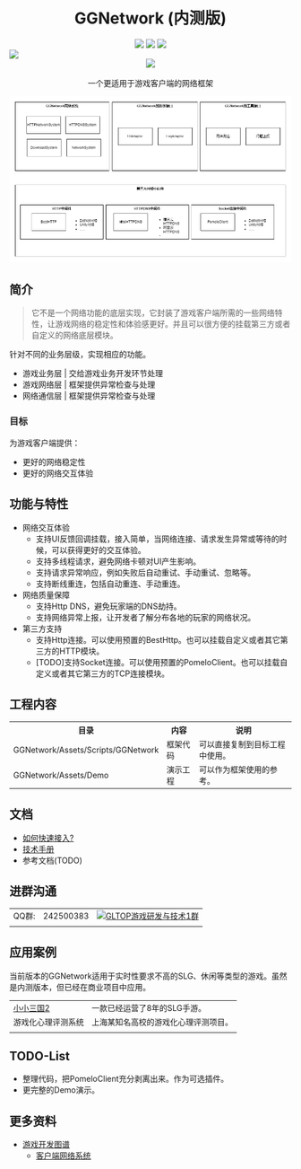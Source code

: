 <p align="center">
    <h1 align="center">GGNetwork (内测版)</h1>
  <p align="center">
      <a href="https://github.com/gonglei007/GGFramework-GGNetwork/watchers" target="_blank"><img src="https://img.shields.io/github/watchers/gonglei007/GGFramework-GGNetwork.svg" style="display: inherit;"/></a>
      <a href="https://github.com/gonglei007/GGFramework-GGNetwork/stargazers" target="_blank"><img src="https://img.shields.io/github/stars/gonglei007/GGFramework-GGNetwork.svg" style="display: inherit;"/></a>
      <a href="https://github.com/gonglei007/GGFramework-GGNetwork/network/members" target="_blank"><img src="https://img.shields.io/github/forks/gonglei007/GGFramework-GGNetwork.svg" style="display: inherit;"/></a>
      <img src="https://img.shields.io/github/repo-size/gonglei007/GGFramework-GGNetwork.svg" style="display: inherit;"/>
      <a href="https://github.com/gonglei007/GGFramework-GGNetwork/graphs/contributors" target="_blank"><img src="https://img.shields.io/github/contributors/gonglei007/GGFramework-GGNetwork.svg" style="display: inherit;"/></a>
  </p>
    <p align="center">
        一个更适用于游戏客户端的网络框架
    </p>
</p>

![GGNetwork](documents/exports/GGNetwork_TDD.png?raw=true)

## 简介
> 它不是一个网络功能的底层实现，它封装了游戏客户端所需的一些网络特性，让游戏网络的稳定性和体验感更好。并且可以很方便的挂载第三方或者自定义的网络底层模块。

针对不同的业务层级，实现相应的功能。
* 游戏业务层 | 交给游戏业务开发环节处理
* 游戏网络层 | 框架提供异常检查与处理
* 网络通信层 | 框架提供异常检查与处理

### 目标
为游戏客户端提供：
* 更好的网络稳定性
* 更好的网络交互体验

## 功能与特性

* 网络交互体验
    - 支持UI反馈回调挂载，接入简单，当网络连接、请求发生异常或等待的时候，可以获得更好的交互体验。
    - 支持多线程请求，避免网络卡顿对UI产生影响。
    - 支持请求异常响应，例如失败后自动重试、手动重试、忽略等。
    - 支持断线重连，包括自动重连、手动重连。
* 网络质量保障
    - 支持Http DNS，避免玩家端的DNS劫持。
    - 支持网络异常上报，让开发者了解分布各地的玩家的网络状况。
* 第三方支持
    - 支持Http连接。可以使用预置的BestHttp。也可以挂载自定义或者其它第三方的HTTP模块。
    - [TODO]支持Socket连接。可以使用预置的PomeloClient。也可以挂载自定义或者其它第三方的TCP连接模块。

## 工程内容
<table>
    <tr><th>目录</th><th>内容</th><th>说明</th></tr>
    <tr>
        <td>GGNetwork/Assets/Scripts/GGNetwork</td>
        <td>框架代码</td>
        <td>可以直接复制到目标工程中使用。</td>
    </tr>
    <tr>
        <td>GGNetwork/Assets/Demo</td>
        <td>演示工程</td>
        <td>可以作为框架使用的参考。</td>
    </tr>
</table>

## 文档
* [如何快速接入?](/documents/quickstart.md)
* [技术手册](/documents/manual.md)
* 参考文档(TODO)

## 进群沟通
|  |  | |
| --- | -------- | -------- |
| QQ群: | 242500383 | [![GLTOP游戏研发与技术1群](https://pub.idqqimg.com/wpa/images/group.png)](https://qm.qq.com/cgi-bin/qm/qr?k=fy4Z65nE-5Jd1ay8FkJpDc9iPJyW3d38&jump_from=webapi) |
|  |  | |

## 应用案例
当前版本的GGNetwork适用于实时性要求不高的SLG、休闲等类型的游戏。虽然是内测版本，但已经在商业项目中应用。

|    |    |
| --- | ---- |
| [小小三国2](https://play.google.com/store/apps/details?id=com.gltop.wj.xxsg2.tw2) | 一款已经运营了8年的SLG手游。 |
| 游戏化心理评测系统 | 上海某知名高校的游戏化心理评测项目。 |
|    |    |

## TODO-List
* 整理代码，把PomeloClient充分剥离出来。作为可选插件。
* 更完整的Demo演示。

## 更多资料
* [游戏开发图谱](https://github.com/gonglei007/GameDevMind)
  * [客户端网络系统](https://github.com/gonglei007/GameDevMind/blob/main/mds/3.1.4.%E5%AE%A2%E6%88%B7%E7%AB%AF%E7%BD%91%E7%BB%9C%E7%B3%BB%E7%BB%9F.md)
